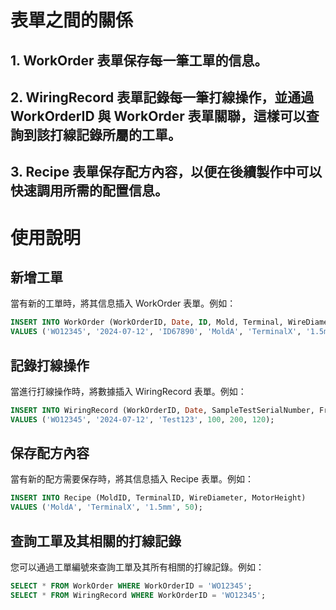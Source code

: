 
# 表單之間的關係
## 1. WorkOrder 表單保存每一筆工單的信息。
## 2. WiringRecord 表單記錄每一筆打線操作，並通過 WorkOrderID 與 WorkOrder 表單關聯，這樣可以查詢到該打線記錄所屬的工單。
## 3. Recipe 表單保存配方內容，以便在後續製作中可以快速調用所需的配置信息。


# 使用說明

## 新增工單

當有新的工單時，將其信息插入 WorkOrder 表單。例如：

```sql
INSERT INTO WorkOrder (WorkOrderID, Date, ID, Mold, Terminal, WireDiameter, TotalQuantity, WorkTimeSeconds)
VALUES ('WO12345', '2024-07-12', 'ID67890', 'MoldA', 'TerminalX', '1.5mm', 1000, 3600);
```

## 記錄打線操作

當進行打線操作時，將數據插入 WiringRecord 表單。例如：

```sql
INSERT INTO WiringRecord (WorkOrderID, Date, SampleTestSerialNumber, FrontLength, BackLength, WorkTimeSeconds)
VALUES ('WO12345', '2024-07-12', 'Test123', 100, 200, 120);
```

## 保存配方內容

當有新的配方需要保存時，將其信息插入 Recipe 表單。例如：

```sql
INSERT INTO Recipe (MoldID, TerminalID, WireDiameter, MotorHeight)
VALUES ('MoldA', 'TerminalX', '1.5mm', 50);
```


## 查詢工單及其相關的打線記錄

您可以通過工單編號來查詢工單及其所有相關的打線記錄。例如：

```sql
SELECT * FROM WorkOrder WHERE WorkOrderID = 'WO12345';
SELECT * FROM WiringRecord WHERE WorkOrderID = 'WO12345';
```
